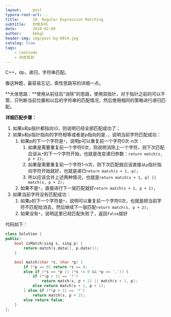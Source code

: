 ```yaml
---
layout:     post
typora-root-url: ..
title:      10. Regular Expression Matching
subtitle:   你快乐吗
date:       2020-02-09
author:     bbkgl
header-img: img/post-bg-0014.jpg
catalog: true
tags:
    - leetcode
    - 动态规划
---
```


C++，dp，递归，字符串匹配。

像这种题，最容易忘记，索性思路写的详细一点。

**大体思路：**使用从前往后“消除”的思路，使用双指针，对于指针之前的可以不管，只判断当前位置和以后的字符串的匹配情况，然后使用相同的策略进行递归匹配。

**详细匹配步骤：**

1. 如果s和p指针都指向\0，则说明已经全部匹配成功了；
2. 如果s和p指针指向的字符相等或者是p指向的是`.`，说明当前字符匹配成功：
   1. 如果p的下一个字符是`*`，说明p可以重复前一个字符0次-n次：
      1. 如果是需要重复前一个字符0次，则说明消除上一个字符，则下次匹配应该从`*`的下一个字符开始，也就是改变递归参数：`return match(s, p + 2);`
      2. 如果是需要重复前一个字符1-n次，则下次匹配就应该直接从`p`指针指向字符开始就好，也就是递归`return match(s + 1, p);`
      3. 所以应该合并上述两种情况，也就是`return match(s + 1, p) || match(s, p + 2);`
   2. 如果不是`*`，直接进行下一层匹配就好`return match(s + 1, p + 1);`
3. 如果当前字符没有匹配成功：
   1. 如果`p`的下一个字符是`*`，说明可以重复前一个字符0次，也就是把当前字符不匹配给消去，然后继续下一层匹配`return match(s, p + 2);`
   2. 如果没有`*`，说明这里已经匹配失败了，返回`false`就好

代码如下：

```cpp
class Solution {
public:
    bool isMatch(sing s, sing p) {
        return match(s.data(), p.data());
    }

    bool match(char *s, char *p) {
        if (*p == 0) return *s == 0; 
        else if (*s == *p || (*s != 0 && *p == '.')) {
            if (*(p + 1) == '*')
                return match(s, p + 2) || match(s + 1, p);
            else return match(s + 1, p + 1);
        } else if (*(p + 1) == '*')
            return match(s, p + 2);
        else return false;
    }
};
```


